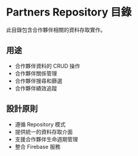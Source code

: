 # Partners Repository 目錄

此目錄包含合作夥伴相關的資料存取實作。

## 用途

- 合作夥伴資料的 CRUD 操作
- 合作夥伴關係管理
- 合作夥伴搜尋和篩選
- 合作夥伴績效追蹤

## 設計原則

- 遵循 Repository 模式
- 提供統一的資料存取介面
- 支援合作夥伴生命週期管理
- 整合 Firebase 服務


